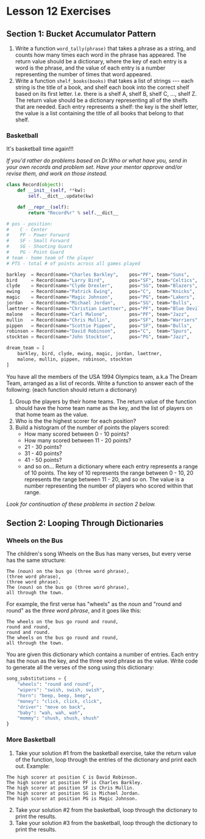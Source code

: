 # Lesson 12 Exercises

## Section 1: Bucket Accumulator Pattern

1. Write a function `word_tally(phrase)` that takes a phrase as a string, and
counts how many times each word in the phrase has appeared. The return value
should be a dictionary, where the key of each entry is a word is the phrase,
and the value of each entry is a number representing the number of times
that word appeared.
2. Write a function `shelf_books(books)` that takes a list of strings ---
each string is the title of a book, and shelf each book into the correct
shelf based on its first letter. I.e. there is a shelf A, shelf B, shelf C,
..., shelf Z. The return value should be a dictionary representing all
of the shelfs that are needed. Each entry represents a shelf: the key is the
shelf letter, the value is a list containing the title of all books that
belong to that shelf.

### Basketball

It's basketball time again!!!

*If you'd rather do problems based on Dr.Who or what have you,
send in your own records and problem set. Have your mentor approve and/or
revise them, and work on those instead.*

```python
class Record(object):
    def __init__(self, **kw):
        self.__dict__.update(kw)

    def __repr__(self):
        return "Record%r" % self.__dict__

# pos - position:
#    C - Center
#    PF - Power Forward
#    SF - Small Forward
#    SG - Shooting Guard
#    PG - Point Guard
# team - home team of the player
# PTS - total # of points across all games played

barkley  = Record(name="Charles Barkley",    pos="PF", team="Suns",        pts=98)
bird     = Record(name="Larry Bird",         pos="SF", team="Celtics",     pts=19)
clyde    = Record(name="Clyde Drexler",      pos="SG", team="Blazers",     pts=69)
ewing    = Record(name="Patrick Ewing",      pos="C",  team="Knicks",      pts=59)
magic    = Record(name="Magic Johnson",      pos="PG", team="Lakers",      pts=58)
jordan   = Record(name="Michael Jordan",     pos="SG", team="Bulls",       pts=76)
laettner = Record(name="Christian Laettner", pos="PF", team="Blue Devils", pts=44)
malone   = Record(name="Carl Malone",        pos="PF", team="Jazz",        pts=89)
mullin   = Record(name="Chris Mullin",       pos="SF", team="Warriers",    pts=86)
pippen   = Record(name="Scottie Pippen",     pos="SF", team="Bulls",       pts=48)
robinson = Record(name="David Robinson",     pos="C",  team="Spurs",       pts=71)
stockton = Record(name="John Stockton",      pos="PG", team="Jazz",        pts=10)

dream_team = [
    barkley, bird, clyde, ewing, magic, jordan, laettner,
    malone, mullin, pippen, robinson, stockton
]
```

You have all the members of the USA 1994 Olympics team, a.k.a The Dream Team,
arranged as a list of records. Write a function to answer each of the following:
(each function should return a dictionary)

1. Group the players by their home teams. The return value of the function
should have the home team name as the key, and the list of players on
that home team as the value.
2. Who is the the highest scorer for each position?
3. Build a histogram of the number of points the players scored:
    * How many scored between 0 - 10 points?
    * How many scored between 11 - 20 points?
    * 21 - 30 points?
    * 31 - 40 points?
    * 41 - 50 points?
    * and so on...
Return a dictionary where each entry represents a range of 10 points. The
key of 10 represents the range between 0 - 10, 20 represents the range between
11 - 20, and so on. The value is a number representing the number of players
who scored within that range.

*Look for continuation of these problems in section 2 below.*

## Section 2: Looping Through Dictionaries

### Wheels on the Bus

The children's song Wheels on the Bus has many verses, but every verse
has the same structure:

```
The (noun) on the bus go (three word phrase),
(three word phrase),
(three word phrase).
The (noun) on the bus go (three word phrase),
all through the town.
```

For example, the first verse has "wheels" as the *noun* and "round and round"
as the *three word phrase*, and it goes like this:

```
The wheels on the bus go round and round,
round and round,
round and round.
The wheels on the bus go round and round,
all through the town.
```

You are given this dictionary which contains a number of entries. Each entry
has the noun as the key, and the three word phrase as the value. Write code
to generate all the verses of the song using this dictionary:

```python
song_substitutions = {
    "wheels": "round and round",
    "wipers": "swish, swish, swish",
    "horn": "beep, beep, beep",
    "money": "click, click, click",
    "driver": "move on back",
    "baby": "wah, wah, wah",
    "mommy": "shush, shush, shush"
}
```

### More Basketball

1. Take your solution \#1 from the basketball exercise, take the return
value of the function, loop through the entries of the dictionary and print
each out. Example:

```
The high scorer at position C is David Robinson.
The high scorer at position PF is Charles Barkley.
The high scorer at position SF is Chris Mullin.
The high scorer at position SG is Michael Jordan.
The high scorer at position PG is Magic Johnson.
```

2. Take your solution \#2 from the basketball, loop through the dictionary
to print the results.
3. Take your solution \#3 from the basketball, loop through the dictionary
to print the results.
